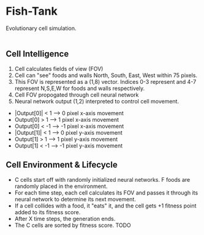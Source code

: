 # Fish-Tank
Evolutionary cell simulation.<br><br>

## Cell Intelligence
1. Cell calculates fields of view (FOV)
  1. Cell can "see" foods and walls North, South, East, West within 75 pixels.
  2. This FOV is represented as a (1,8) vector. Indices 0-3 represent and 4-7 represent N,S,E,W for foods and walls respectively.
2. Cell FOV propogated through cell neural network
3. Neural network output (1,2) interpreted to control cell movement.
  * |Output[0]| < 1 --> 0 pixel x-axis movement
  * Output[0] > 1 --> 1 pixel x-axis movement
  * Output[0] < -1 --> -1 pixel x-axis movement
  * |Output[1]| < 1 --> 0 pixel y-axis movement
  * Output[1] > 1 --> 1 pixel y-axis movement
  * Output[1] < -1 --> -1 pixel y-axis movement

## Cell Environment & Lifecycle
* C cells start off with randomly initialized neural networks. F foods are randomly placed in the environment. 
* For each time step, each cell calculates its FOV and passes it through its neural network to determine its next movement.
* If a cell collides with a food, it "eats" it, and the cell gets +1 fitness point added to its fitness score.
* After X time steps, the generation ends. 
* The C cells are sorted by fitness score. TODO

